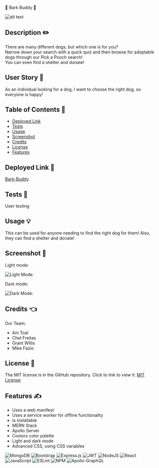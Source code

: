 🐶 Bark Buddy 🐶

![alt text](https://img.shields.io/badge/License-MIT-blue.svg)

## Description ✏️

There are many different dogs, but which one is for you? <br>
Narrow down your search with a quick quiz and then browse for adoptable dogs through our Pick a Pooch search!<br>
You can even find a shelter and donate!

## User Story 📖

As an individual looking for a dog,
I want to choose the right dog,
so everyone is happy!

## Table of Contents 📖

- [Deployed Link](#link)
- [Tests](#tests)
- [Usage](#usage)
- [Screenshot](#screenshot)
- [Credits](#credits)
- [License](#license)
- [Features](#features)

## Deployed Link 🔑

[Bark-Buddy](http://barkbuddy.workbytes.net/)

## Tests 🧪

User testing

## Usage &#128161;

This can be used for anyone needing to find the right dog for them!
Also, they can find a shelter and donate!

## Screenshot 🎯

Light mode:

![Light Mode:](./client/public/home-light-mode.png)

Dark mode:

![Dark Mode:](./client/public/home-dark-mode.png)

## Credits 👈

Our Team:

- Ani Toal
- Chel Freitas
- Grant Willis
- Mike Fazio

## License 📝

The MIT license is in the GitHub repository. Click to link to view it:
[MIT License](https://github.com/123sites/bark-buddy/blob/main/LICENSE)

## Features ✍

- Uses a web manifest
- Uses a service worker for offline functionality
- Is installable
- MERN Stack
- Apollo Server
- Coolors color palette
- Light and dark mode
- Advanced CSS, using CSS variables

![MongoDB](https://img.shields.io/badge/MongoDB-%234ea94b.svg?style=for-the-badge&logo=mongodb&logoColor=white)
![Bootstrap](https://img.shields.io/badge/bootstrap-%238511FA.svg?style=for-the-badge&logo=bootstrap&logoColor=white)
![Express.js](https://img.shields.io/badge/express.js-%23404d59.svg?style=for-the-badge&logo=express&logoColor=%2361DAFB)
![JWT](https://img.shields.io/badge/JWT-black?style=for-the-badge&logo=JSON%20web%20tokens)
![NodeJS](https://img.shields.io/badge/node.js-6DA55F?style=for-the-badge&logo=node.js&logoColor=white)
![React](https://img.shields.io/badge/react-%2320232a.svg?style=for-the-badge&logo=react&logoColor=%2361DAFB)
![JavaScript](https://img.shields.io/badge/javascript-%23323330.svg?style=for-the-badge&logo=javascript&logoColor=%23F7DF1E)
![ESLint](https://img.shields.io/badge/ESLint-4B3263?style=for-the-badge&logo=eslint&logoColor=white)
![NPM](https://img.shields.io/badge/NPM-%23CB3837.svg?style=for-the-badge&logo=npm&logoColor=white)
![Apollo-GraphQL](https://img.shields.io/badge/-ApolloGraphQL-311C87?style=for-the-badge&logo=apollo-graphql)
